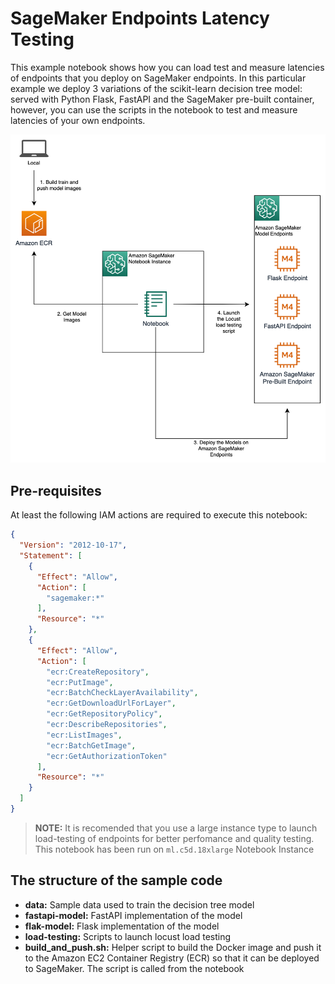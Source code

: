 # SageMaker Endpoints Latency Testing

This example notebook shows how you can load test and measure latencies of endpoints that you deploy on SageMaker endpoints. In this particular example we deploy 3 variations of the scikit-learn decision tree model: served with Python Flask, FastAPI and the SageMaker pre-built container, however, you can use the scripts in the notebook to test and measure latencies of your own endpoints.

![Diagram](img/diagram.png)

## Pre-requisites

At least the following IAM actions are required to execute this notebook:

```json
{
  "Version": "2012-10-17",
  "Statement": [
    {
      "Effect": "Allow",
      "Action": [
        "sagemaker:*"
      ],
      "Resource": "*"
    },
    {
      "Effect": "Allow",
      "Action": [
        "ecr:CreateRepository",
        "ecr:PutImage",
        "ecr:BatchCheckLayerAvailability",
        "ecr:GetDownloadUrlForLayer",
        "ecr:GetRepositoryPolicy",
        "ecr:DescribeRepositories",
        "ecr:ListImages",
        "ecr:BatchGetImage",
        "ecr:GetAuthorizationToken"
      ],
      "Resource": "*"
    }
  ]
}
```

> **NOTE:** It is recomended that you use a large instance type to launch load-testing of endpoints for better perfomance and quality testing. This notebook has been run on `ml.c5d.18xlarge` Notebook Instance

## The structure of the sample code

- **data:** Sample data used to train the decision tree model
- **fastapi-model:** FastAPI implementation of the model
- **flak-model:** Flask implementation of the model
- **load-testing:** Scripts to launch locust load testing
- **build_and_push.sh:** Helper script to build the Docker image and push it to the Amazon EC2 Container Registry (ECR) so that it can be deployed to SageMaker. The script is called from the notebook
